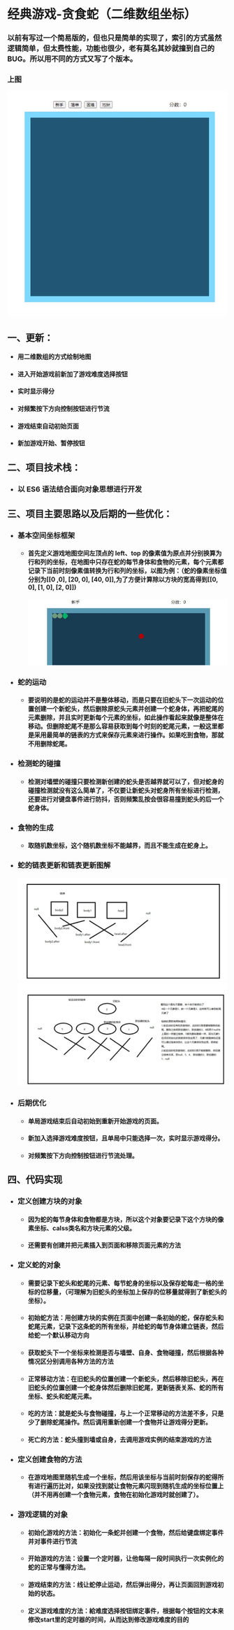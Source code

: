 # 经典游戏-贪食蛇（二维数组坐标）

### 以前有写过一个简易版的，但也只是简单的实现了，索引的方式虽然逻辑简单，但太费性能，功能也很少，老有莫名其妙就撞到自己的BUG。所以用不同的方式又写了个版本。

### 上图

![image](https://github.com/Panda-X6646/Greedy-Snake/blob/master/img/贪食蛇.JPG)

## 一、更新：

- #### 用二维数组的方式绘制地图
- #### 进入开始游戏前新加了游戏难度选择按钮
- #### 实时显示得分
- #### 对频繁按下方向控制按钮进行节流
- #### 游戏结束自动初始页面
- #### 新加游戏开始、暂停按钮

## 二、项目技术栈：

- ### 以 ES6 语法结合面向对象思想进行开发

## 三、项目主要思路以及后期的一些优化：

- ### 基本空间坐标框架

  - #### 首先定义游戏地图空间左顶点的 left、top 的像素值为原点并分别换算为行和列的坐标，在地图中只存在蛇的每节身体和食物的元素，每个元素都记录下当前时刻像素值转换为行和列的坐标，以图为例：（蛇的像素坐标值分别为[[0 ,0], [20, 0], [40, 0]],为了方便计算除以方块的宽高得到[[0, 0], [1, 0], [2, 0]])
    ![image](https://github.com/Panda-X6646/Greedy-Snake/blob/master/img/初始位置.JPG)

- ### 蛇的运动



  - #### 要说明的是蛇的运动并不是整体移动，而是只要在旧蛇头下一次运动的位置创建一个新蛇头，然后删除原蛇头元素并创建一个蛇身体，再把蛇尾的元素删除，并且实时更新每个元素的坐标，如此操作看起来就像是整体在移动。但删除蛇尾不是那么容易获取到每个时刻的蛇尾元素，一般这里都是采用最简单的链表的方式来保存元素来进行操作。如果吃到食物，那就不用删除蛇尾。

- ### 检测蛇的碰撞

  - #### 检测对墙壁的碰撞只要检测新创建的蛇头是否越界就可以了，但对蛇身的碰撞检测就没有这么简单了，不仅要让新蛇头对蛇身所有坐标进行检测，还要进行对键盘事件进行防抖，否则频繁乱按会很容易撞到蛇头的后一个蛇身体。

- ### 食物的生成

  - #### 取随机数坐标，这个随机数坐标不能越界，而且不能生成在蛇身上。

- ### 蛇的链表更新和链表更新图解
  ![image](https://github.com/Panda-X6646/Greedy-Snake/blob/master/img/链表.JPG)
  ![image](https://github.com/Panda-X6646/Greedy-Snake/blob/master/img/链表更新.JPG)
- ### 后期优化
  - #### 单局游戏结束后自动初始到重新开始游戏的页面。
  - #### 新加入选择游戏难度按钮，且单局中只能选择一次，实时显示游戏得分。
  - #### 对频繁按下方向控制按钮进行节流处理。

## 四、代码实现
- ### 定义创建方块的对象

  - #### 因为蛇的每节身体和食物都是方块，所以这个对象要记录下这个方块的像素坐标、calss类名和方块元素的父级。

  - #### 还需要有创建并把元素插入到页面和移除页面元素的方法

- ### 定义蛇的对象

  - #### 需要记录下蛇头和蛇尾的元素、每节蛇身的坐标以及保存蛇每走一格的坐标的位移量，（可理解为旧蛇头的坐标加上保存的位移量就得到了新蛇头的坐标）。

  - #### 初始蛇方法：用创建方块的实例在页面中创建一条初始的蛇，保存蛇头和蛇尾元素，记录下这条蛇的所有坐标，并给蛇的每节身体建立链表，然后给蛇一个默认移动方向

  - #### 获取蛇头下一个坐标来检测是否与墙壁、自身、食物碰撞，然后根据各种情况区分别调用各种方法的方法

  - #### 正常移动方法：在旧蛇头的位置创建一个新蛇头，然后移除旧蛇头，再在旧蛇头的位置创建一个蛇身体然后删除旧蛇尾，更新链表关系、蛇的所有坐标、蛇头和蛇尾元素。

  - #### 吃的方法：就是蛇头与食物碰撞，与上一个正常移动的方法差不多，只是少了删除蛇尾操作。然后调用重新创建一个食物并让游戏得分更新。

  - #### 死亡的方法：蛇头撞到墙或自身，去调用游戏实例的结束游戏的方法

- ### 定义创建食物的方法
  - #### 在游戏地图里随机生成一个坐标，然后用该坐标与当前时刻保存的蛇得所有进行遍历比对，如果没找到就让食物元素闪现到随机生成的坐标位置上（并不用再创建一个食物元素，食物在初始化游戏时就创建了）。

- ### 游戏逻辑的对象

  - #### 初始化游戏的方法：初始化一条蛇并创建一个食物，然后给键盘绑定事件并对事件进行节流

  - #### 开始游戏的方法：设置一个定时器，让他每隔一段时间执行一次实例化的蛇的正常与懂得方法。

  - #### 游戏结束的方法：线让蛇停止运动，然后弹出得分，再让页面回到游戏初始的状态。

  - #### 定义游戏难度的方法：給难度选择按钮绑定事件，根据每个按钮的文本来修改start里的定时器的时间，从而达到修改游戏难度的目的


